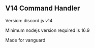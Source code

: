 ## V14 Command Handler
Version: discord.js v14

Minimum nodejs version required is 16.9

Made for vanguard
